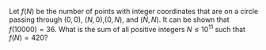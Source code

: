 Let $f(N)$ be the number of points with integer coordinates that are on a circle passing through $(0,0)$, $(N,0)$,$(0,N)$, and $(N,N)$.
It can be shown that $f(10000) = 36$.
What is the sum of all positive integers $N \le 10^{11}$ such that $f(N) = 420$?